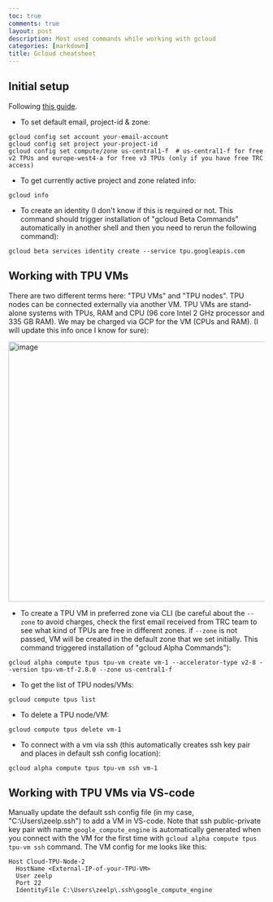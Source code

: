 ```yaml
---
toc: true
comments: true
layout: post
description: Most used commands while working with gcloud
categories: [markdown]
title: Gcloud cheatsheet
---
```


## Initial setup
Following [this guide](https://cloud.google.com/tpu/docs/run-calculation-jax).

* To set default email, project-id & zone:
```
gcloud config set account your-email-account
gcloud config set project your-project-id
gcloud config set compute/zone us-central1-f  # us-central1-f for free v2 TPUs and europe-west4-a for free v3 TPUs (only if you have free TRC access)
```
* To get currently active project and zone related info:
```
gcloud info
```
* To create an identity (I don't know if this is required or not. This command should trigger installation of "gcloud Beta Commands" automatically in another shell and then you need to rerun the following command):
```
gcloud beta services identity create --service tpu.googleapis.com
```

## Working with TPU VMs
There are two different terms here: "TPU VMs" and "TPU nodes". TPU nodes can be connected externally via another VM. TPU VMs are stand-alone systems with TPUs, RAM and CPU (96 core Intel 2 GHz processor and 335 GB RAM). We may be charged via GCP for the VM (CPUs and RAM). (I will update this info once I know for sure):

<img width="512" alt="image" src="https://user-images.githubusercontent.com/59758528/162559104-fadd6d54-c2ec-4117-8d92-2094643c46f6.png">

* To create a TPU VM in preferred zone via CLI (be careful about the `--zone` to avoid charges, check the first email received from TRC team to see what kind of TPUs are free in different zones. if `--zone` is not passed, VM will be created in the default zone that we set initially. This command triggered installation of "gcloud Alpha Commands"):
```
gcloud alpha compute tpus tpu-vm create vm-1 --accelerator-type v2-8 --version tpu-vm-tf-2.8.0 --zone us-central1-f
```
* To get the list of TPU nodes/VMs:
```
gcloud compute tpus list
```
* To delete a TPU node/VM:
```
gcloud compute tpus delete vm-1
```
* To connect with a vm via ssh (this automatically creates ssh key pair and places in default ssh config location):
```
gcloud alpha compute tpus tpu-vm ssh vm-1
```

## Working with TPU VMs via VS-code
Manually update the default ssh config file (in my case, "C:\Users\zeelp\.ssh") to add a VM in VS-code. Note that ssh public-private key pair with name `google_compute_engine` is automatically generated when you connect with the VM for the first time with `gcloud alpha compute tpus tpu-vm ssh` command. The VM config for me looks like this:

```
Host Cloud-TPU-Node-2
  HostName <External-IP-of-your-TPU-VM>
  User zeelp
  Port 22
  IdentityFile C:\Users\zeelp\.ssh\google_compute_engine
```
